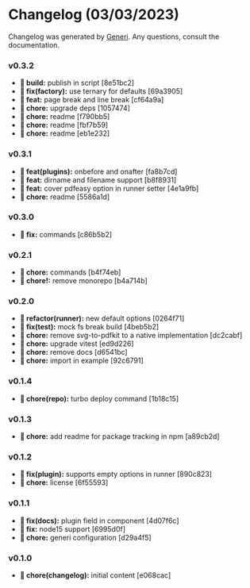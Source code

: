 # Changelog (03/03/2023)

Changelog was generated by [Generi](https://github.com/betterwrite/generi). Any questions, consult the documentation.

### v0.3.2

* **📐 build:** publish in script [8e51bc2]
* **🔧 fix(factory):** use ternary for defaults [69a3905]
* **🎉 feat:** page break and line break [cf64a9a]
* **🚧 chore:** upgrade deps [1057474]
* **🚧 chore:** readme [f790bb5]
* **🚧 chore:** readme [fbf7b59]
* **🚧 chore:** readme [eb1e232]

### v0.3.1

* **🎉 feat(plugins):** onbefore and onafter [fa8b7cd]
* **🎉 feat:** dirname and filename support [b8f8931]
* **🎉 feat:** cover pdfeasy option in runner setter [4e1a9fb]
* **🚧 chore:** readme [5586a1d]

### v0.3.0

* **🔧 fix:** commands [c86b5b2]

### v0.2.1

* **🚧 chore:** commands [b4f74eb]
* **🚧 chore!:** remove monorepo [b4a714b]

### v0.2.0

* **🚩 refactor(runner):** new default options [0264f71]
* **🔧 fix(test):** mock fs break build [4beb5b2]
* **🚧 chore:** remove svg-to-pdfkit to a native implementation [dc2cabf]
* **🚧 chore:** upgrade vitest [ed9d226]
* **🚧 chore:** remove docs [d6541bc]
* **🚧 chore:** import in example [92c6791]

### v0.1.4

* **🚧 chore(repo):** turbo deploy command [1b18c15]

### v0.1.3

* **🚧 chore:** add readme for package tracking in npm [a89cb2d]

### v0.1.2

* **🔧 fix(plugin):** supports empty options in runner [890c823]
* **🚧 chore:** license [6f55593]

### v0.1.1

* **🔧 fix(docs):** plugin field in component [4d07f6c]
* **🔧 fix:** node15 support [6995d0f]
* **🚧 chore:** generi configuration [d29a4f5]

### v0.1.0

* **🚧 chore(changelog):** initial content [e068cac]
